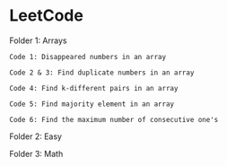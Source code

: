# LeetCode

Folder 1: Arrays

    Code 1: Disappeared numbers in an array

    Code 2 & 3: Find duplicate numbers in an array

    Code 4: Find k-different pairs in an array
    
    Code 5: Find majority element in an array
    
    Code 6: Find the maximum number of consecutive one's

Folder 2: Easy

Folder 3: Math
